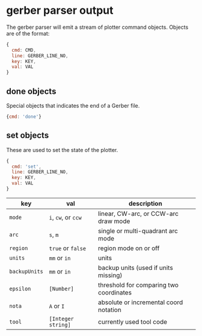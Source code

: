 # gerber parser output

The gerber parser will emit a stream of plotter command objects. Objects are of the format:

``` javascript
{
  cmd: CMD,
  line: GERBER_LINE_NO,
  key: KEY,
  val: VAL
}
```

## done objects

Special objects that indicates the end of a Gerber file.

``` javascript
{cmd: 'done'}
```

## set objects

These are used to set the state of the plotter.

``` javascript
{
  cmd: 'set',
  line: GERBER_LINE_NO,
  key: KEY,
  val: VAL
}
```

 key           | val                 | description
---------------|---------------------|----------------------------------------
 `mode`        | `i`, `cw`, or `ccw` | linear, CW-arc, or CCW-arc draw mode
 `arc`         | `s`, `m`            | single or multi-quadrant arc mode
 `region`      | `true` or `false`   | region mode on or off
 `units`       | `mm` or `in`        | units
 `backupUnits` | `mm` or `in`        | backup units (used if units missing)
 `epsilon`     | `[Number]`          | threshold for comparing two coordinates
 `nota`        | `A` or `I`          | absolute or incremental coord notation
 `tool`        | `[Integer string]`  | currently used tool code
